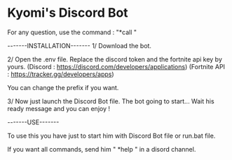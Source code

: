 # Kyomi's Discord Bot

For any question, use the command : "*call <your question>"

-------INSTALLATION-------
1/ Download the bot.

2/ Open the .env file.
   Replace the discord token and the fortnite api key by yours.
        (Discord : https://discord.com/developers/applications)
        (Fortnite API : https://tracker.gg/developers/apps)

   You can change the prefix if you want.

3/ Now just launch the Discord Bot file.
   The bot going to start...
   Wait his ready message and you can enjoy !


-------USE-------

To use this you have just to start him with Discord Bot file or run.bat file.

If you want all commands, send him " *help " in a disord channel.